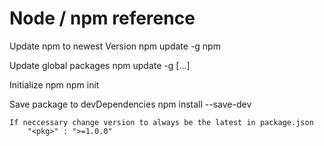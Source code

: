 ﻿# Node / npm reference

Update npm to newest Version
	npm update -g npm

Update global packages
	npm update -g [<pkg>...]


Initialize npm
	npm init

Save package to devDependencies
	npm install <pkg> --save-dev

	If neccessary change version to always be the latest in package.json
		"<pkg>" : ">=1.0.0"